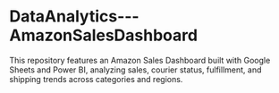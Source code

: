 # DataAnalytics---AmazonSalesDashboard
This repository features an Amazon Sales Dashboard built with Google Sheets and Power BI, analyzing sales, courier status, fulfillment, and shipping trends across categories and regions.

